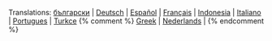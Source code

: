 Translations: 
[български](/misc/bgnew2irc.html) |
[Deutsch](/misc/denew2irc.html) |
[Español](/misc/esnew2irc.html) |
[Français](/misc/frnew2irc.html) |
[Indonesia](/misc/idnew2irc.html) |
[Italiano](/misc/itnew2irc.html) |
[Portugues](/misc/ptnew2irc.html) |
[Turkce](/misc/trnew2irc.html)
{% comment %}
[Greek](/misc/grnew2irc.html) |
[Nederlands](/misc/nlnew2irc.html) |
{% endcomment %}
